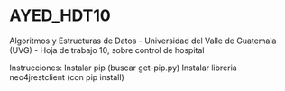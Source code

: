 # AYED_HDT10
Algoritmos y Estructuras de Datos - Universidad del Valle de Guatemala (UVG) - Hoja de trabajo 10, sobre control de hospital

Instrucciones:
Instalar pip (buscar get-pip.py)
Instalar libreria neo4jrestclient (con pip install)
